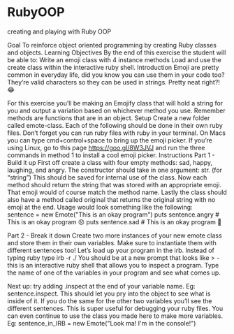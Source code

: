 # RubyOOP
creating and playing with Ruby OOP



Goal
To reinforce object oriented programming by creating Ruby classes and objects.
Learning Objectives
By the end of this exercise the student will be able to:
Write an emoji class with 4 instance methods
Load and use the create class within the interactive ruby shell.
Introduction
Emoji are pretty common in everyday life, did you know you can use them in your code too? They’re valid characters so they can be used in strings. Pretty neat right?! 😂

For this exercise you’ll be making an Emojify class that will hold a string for you and output a variation based on whichever method you use. Remember methods are functions that are in an object. 
Setup
Create a new folder called emote-class. 
Each of the following should be done in their own ruby files. 
Don’t forget you can run ruby files with ruby <filename> in your terminal. 
On Macs you can type cmd+control+space to bring up the emoji picker. If you’re using Linux, go to this page https://goo.gl/8W3JVJ and run the three commands in method 1 to install a cool emoji picker. 
Instructions
Part 1 - Build it up
First off create a class with four empty methods: sad, happy, laughing, and angry. 
The constructor should take in one argument: str. (for “string”) This should be saved for internal use of the class. 
Now each method should return the string that was stored with an appropriate emoji. That emoji would of course match the method name. 
Lastly the class should also have a method called original that returns the original string with no emoji at the end.
Usage would look something like the following:  
sentence = new Emote("This is an okay program")
puts sentence.angry # This is an okay program 😠
puts sentence.sad # This is an okay program 🙁

Part 2 - Break it down
Create two more instances of your new emote class and store them in their own variables. Make sure to instantiate them with different sentences too! 
Let’s load up your program in the irb. Instead of typing ruby <filename> type irb -r ./<filename> 
You should be at a new prompt that looks like > - this is an interactive ruby shell that allows you to inspect a program. Type the name of one of the variables in your program and see what comes up. 

Next up: try adding .inspect at the end of your variable name. Eg: sentence.inspect. This should let you pry into the object to see what is inside of it. If you do the same for the other two variables you’ll see the different sentences. This is super useful for debugging your ruby files. 
You can even continue to use the class you made here to make more variables. Eg: sentence_in_IRB = new Emote("Look ma! I'm in the console!")
